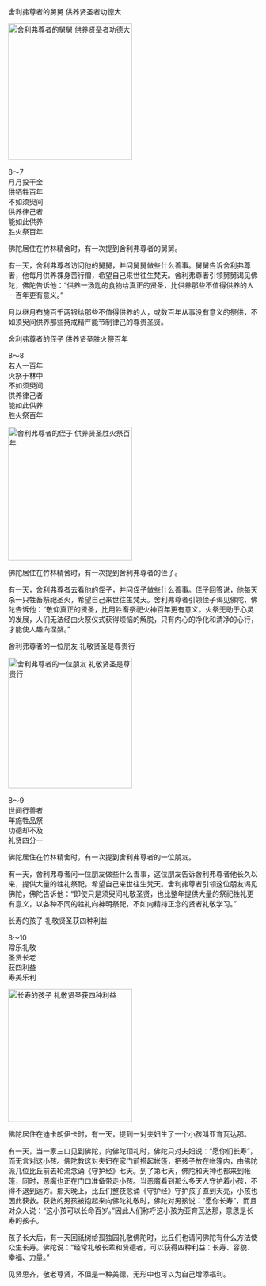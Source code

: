舍利弗尊者的舅舅 供养贤圣者功德大

<div class="e2">
<img src="images/fjj-37-1.jpg" width="250" height="275" alt="舍利弗尊者的舅舅 供养贤圣者功德大"/>
<div>
 <p class="p13-5">8～7<br>
 月月投干金<br>
 供牺牲百年<br>
 不如须臾间<br>
 供养律己者<br>
 能如此供养<br>
 胜火祭百年</p> 
</div>
</div>



佛陀居住在竹林精舍时，有一次提到舍利弗尊者的舅舅。

有一天，舍利弗尊者访问他的舅舅，并问舅舅做些什么善事。舅舅告诉舍利弗尊者，他每月供养裸身苦行僧，希望自己来世往生梵天。舍利弗尊者引领舅舅谒见佛陀，佛陀告诉他：“供养一汤匙的食物给真正的贤圣，比供养那些不值得供养的人一百年更有意义。”

月以继月布施百千两银给那些不值得供养的人，或数百年从事没有意义的祭供，不如须臾间供养那些持戒精严能节制律己的尊贵圣贤。

舍利弗尊者的侄子 供养贤圣胜火祭百年

<div class="e2">
<div>
 <p class="p13-5">8～8<br>
 若人一百年<br>
 火祭于林中<br>
 不如须臾间<br>
 供养律己者<br>
 能如此供养<br>
 胜火祭百年</p> 
</div>
<img src="images/fjj-37-2.jpg" width="250" height="269" alt="舍利弗尊者的侄子 供养贤圣胜火祭百年"/>
</div>

佛陀居住在竹林精舍时，有一次提到舍利弗尊者的侄子。

有一天，舍利弗尊者去看他的侄子，并问侄子做些什么善事。侄子回答说，他每天杀一只牲畜祭祀圣火，希望自己来世往生梵天。舍利弗尊者引领侄子谒见佛陀，佛陀告诉他：“敬仰真正的贤圣，比用牲畜祭祀火神百年更有意义。火祭无助于心灵的发展，人们无法经由火祭仪式获得烦恼的解脱，只有内心的净化和清净的心行，才能使人趣向涅槃。”

舍利弗尊者的一位朋友 礼敬贤圣是尊贵行

<div class="e2">
<img src="images/fjj-37-3.jpg" width="250" height="263" alt="舍利弗尊者的一位朋友 礼敬贤圣是尊贵行"/>
<div>
 <p class="p13-5">8～9<br>
 世间行善者<br>
 年施牲品祭<br>
 功德却不及<br>
 礼贤四分一</p> 
</div>
</div>



佛陀居住在竹林精舍时，有一次提到舍利弗尊者的一位朋友。

有一天，舍利弗尊者问一位朋友做些什么善事，这位朋友告诉舍利弗尊者他长久以来，提供大量的牲礼祭祀，希望自己来世往生梵天。舍利弗尊者引领这位朋友谒见佛陀，佛陀告诉他：“即使只是须臾间礼敬圣贤，也比整年提供大量的祭祀牲礼更有意义，以各种不同的牲礼向神明祭祀，不如向精持正念的贤者礼敬学习。”

长寿的孩子 礼敬贤圣获四种利益

<div class="e2">
<div>
 <p class="p13-5">8～10<br>
 常乐礼敬 <br>
 圣贤长老<br>
 获四利益 <br>
 寿美乐利</p> 
</div>
<img src="images/fjj-37-4.jpg" width="250" height="268" border="0" alt="长寿的孩子 礼敬贤圣获四种利益"/>
</div>

佛陀居住在迪卡朗伊卡时，有一天，提到一对夫妇生了一个小孩叫亚育瓦达那。

有一天，当一家三口见到佛陀，向佛陀顶礼时，佛陀只对夫妇说：“愿你们长寿”，而无言对这小孩。佛陀教这对夫妇在家门前搭起帐篷，把孩子放在帐篷内，由佛陀派几位比丘前去轮流念诵《守护经》七天。到了第七天，佛陀和天神也都来到帐篷，同时，恶魔也正在门口准备带走小孩。当恶魔看到那么多天人守护着小孩，不得不退到远方。那天晚上，比丘们整夜念诵《守护经》守护孩子直到天亮，小孩也因此获救。获救的男孩被抱起来向佛陀礼敬时，佛陀对男孩说：“愿你长寿”，而且对众人说：“这小孩可以长命百岁。”因此人们称呼这小孩为亚育瓦达那，意思是长寿的孩子。

孩子长大后，有一天回祇树给孤独园礼敬佛陀时，比丘们也请问佛陀有什么方法使众生长寿。佛陀说：“经常礼敬长辈和贤德者，可以获得四种利益：长寿、容貌、幸福、力量。”

见贤思齐，敬老尊贤，不但是一种美德，无形中也可以为自己增添福利。
